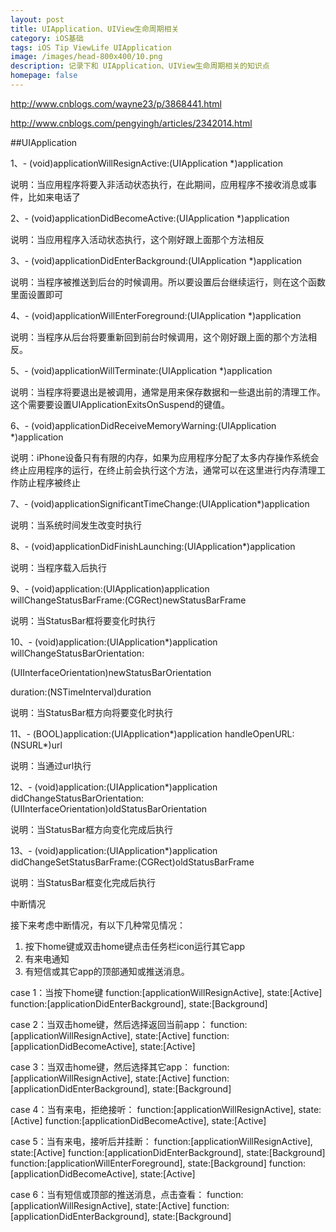 ```yaml
---
layout: post
title: UIApplication、UIView生命周期相关
category: iOS基础
tags: iOS Tip ViewLife UIApplication
image: /images/head-800x400/10.png
description: 记录下和 UIApplication、UIView生命周期相关的知识点
homepage: false
---
```


http://www.cnblogs.com/wayne23/p/3868441.html

http://www.cnblogs.com/pengyingh/articles/2342014.html


##UIApplication

1、- (void)applicationWillResignActive:(UIApplication *)application

说明：当应用程序将要入非活动状态执行，在此期间，应用程序不接收消息或事件，比如来电话了

2、- (void)applicationDidBecomeActive:(UIApplication *)application

说明：当应用程序入活动状态执行，这个刚好跟上面那个方法相反

3、- (void)applicationDidEnterBackground:(UIApplication *)application

说明：当程序被推送到后台的时候调用。所以要设置后台继续运行，则在这个函数里面设置即可

4、- (void)applicationWillEnterForeground:(UIApplication *)application

说明：当程序从后台将要重新回到前台时候调用，这个刚好跟上面的那个方法相反。

5、- (void)applicationWillTerminate:(UIApplication *)application

说明：当程序将要退出是被调用，通常是用来保存数据和一些退出前的清理工作。这个需要要设置UIApplicationExitsOnSuspend的键值。

6、- (void)applicationDidReceiveMemoryWarning:(UIApplication *)application

说明：iPhone设备只有有限的内存，如果为应用程序分配了太多内存操作系统会终止应用程序的运行，在终止前会执行这个方法，通常可以在这里进行内存清理工作防止程序被终止

7、- (void)applicationSignificantTimeChange:(UIApplication*)application

说明：当系统时间发生改变时执行

8、- (void)applicationDidFinishLaunching:(UIApplication*)application

说明：当程序载入后执行

9、- (void)application:(UIApplication)application willChangeStatusBarFrame:(CGRect)newStatusBarFrame

说明：当StatusBar框将要变化时执行

10、- (void)application:(UIApplication*)application willChangeStatusBarOrientation:

(UIInterfaceOrientation)newStatusBarOrientation

duration:(NSTimeInterval)duration

说明：当StatusBar框方向将要变化时执行

11、- (BOOL)application:(UIApplication*)application handleOpenURL:(NSURL*)url

说明：当通过url执行

12、- (void)application:(UIApplication*)application didChangeStatusBarOrientation:(UIInterfaceOrientation)oldStatusBarOrientation

说明：当StatusBar框方向变化完成后执行

13、- (void)application:(UIApplication*)application didChangeSetStatusBarFrame:(CGRect)oldStatusBarFrame

说明：当StatusBar框变化完成后执行







中断情况

接下来考虑中断情况，有以下几种常见情况：

1. 按下home键或双击home键点击任务栏icon运行其它app
2. 有来电通知
3. 有短信或其它app的顶部通知或推送消息。

case 1：当按下home键
function:[applicationWillResignActive], state:[Active]
function:[applicationDidEnterBackground], state:[Background]

case 2：当双击home键，然后选择返回当前app：
function:[applicationWillResignActive], state:[Active]
function:[applicationDidBecomeActive], state:[Active]

case 3：当双击home键，然后选择其它app：
function:[applicationWillResignActive], state:[Active]
function:[applicationDidEnterBackground], state:[Background]

case 4：当有来电，拒绝接听：
function:[applicationWillResignActive], state:[Active]
function:[applicationDidBecomeActive], state:[Active]

case 5：当有来电，接听后并挂断：
function:[applicationWillResignActive], state:[Active]
function:[applicationDidEnterBackground], state:[Background]
function:[applicationWillEnterForeground], state:[Background]
function:[applicationDidBecomeActive], state:[Active]

case 6：当有短信或顶部的推送消息，点击查看：
function:[applicationWillResignActive], state:[Active]
function:[applicationDidEnterBackground], state:[Background]
